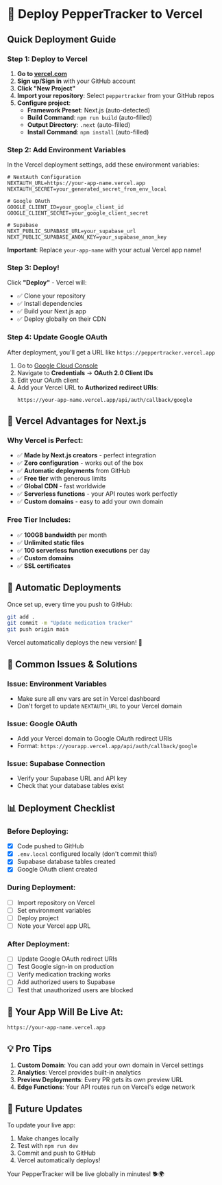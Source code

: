# 🚀 Deploy PepperTracker to Vercel

## Quick Deployment Guide

### **Step 1: Deploy to Vercel**

1. **Go to [vercel.com](https://vercel.com)**
2. **Sign up/Sign in** with your GitHub account
3. **Click "New Project"**
4. **Import your repository**: Select `peppertracker` from your GitHub repos
5. **Configure project**:
   - **Framework Preset**: Next.js (auto-detected)
   - **Build Command**: `npm run build` (auto-filled)
   - **Output Directory**: `.next` (auto-filled)
   - **Install Command**: `npm install` (auto-filled)

### **Step 2: Add Environment Variables**

In the Vercel deployment settings, add these environment variables:

```env
# NextAuth Configuration
NEXTAUTH_URL=https://your-app-name.vercel.app
NEXTAUTH_SECRET=your_generated_secret_from_env_local

# Google OAuth
GOOGLE_CLIENT_ID=your_google_client_id
GOOGLE_CLIENT_SECRET=your_google_client_secret

# Supabase
NEXT_PUBLIC_SUPABASE_URL=your_supabase_url
NEXT_PUBLIC_SUPABASE_ANON_KEY=your_supabase_anon_key
```

**Important**: Replace `your-app-name` with your actual Vercel app name!

### **Step 3: Deploy!**

Click **"Deploy"** - Vercel will:
- ✅ Clone your repository
- ✅ Install dependencies 
- ✅ Build your Next.js app
- ✅ Deploy globally on their CDN

### **Step 4: Update Google OAuth**

After deployment, you'll get a URL like `https://peppertracker.vercel.app`

1. Go to [Google Cloud Console](https://console.cloud.google.com/)
2. Navigate to **Credentials** → **OAuth 2.0 Client IDs**
3. Edit your OAuth client
4. Add your Vercel URL to **Authorized redirect URIs**:
   ```
   https://your-app-name.vercel.app/api/auth/callback/google
   ```

## 🎯 Vercel Advantages for Next.js

### **Why Vercel is Perfect:**
- ✅ **Made by Next.js creators** - perfect integration
- ✅ **Zero configuration** - works out of the box
- ✅ **Automatic deployments** from GitHub
- ✅ **Free tier** with generous limits
- ✅ **Global CDN** - fast worldwide
- ✅ **Serverless functions** - your API routes work perfectly
- ✅ **Custom domains** - easy to add your own domain

### **Free Tier Includes:**
- ✅ **100GB bandwidth** per month
- ✅ **Unlimited static files**
- ✅ **100 serverless function executions** per day
- ✅ **Custom domains**
- ✅ **SSL certificates**

## 🔧 Automatic Deployments

Once set up, every time you push to GitHub:
```bash
git add .
git commit -m "Update medication tracker"
git push origin main
```

Vercel automatically deploys the new version! 🎉

## 🚨 Common Issues & Solutions

### **Issue: Environment Variables**
- Make sure all env vars are set in Vercel dashboard
- Don't forget to update `NEXTAUTH_URL` to your Vercel domain

### **Issue: Google OAuth**
- Add your Vercel domain to Google OAuth redirect URIs
- Format: `https://yourapp.vercel.app/api/auth/callback/google`

### **Issue: Supabase Connection**
- Verify your Supabase URL and API key
- Check that your database tables exist

## 📊 Deployment Checklist

### Before Deploying:
- [x] Code pushed to GitHub
- [x] `.env.local` configured locally (don't commit this!)
- [x] Supabase database tables created
- [x] Google OAuth client created

### During Deployment:
- [ ] Import repository on Vercel
- [ ] Set environment variables
- [ ] Deploy project
- [ ] Note your Vercel app URL

### After Deployment:
- [ ] Update Google OAuth redirect URIs
- [ ] Test Google sign-in on production
- [ ] Verify medication tracking works
- [ ] Add authorized users to Supabase
- [ ] Test that unauthorized users are blocked

## 🎉 Your App Will Be Live At:

```
https://your-app-name.vercel.app
```

## 💡 Pro Tips

1. **Custom Domain**: You can add your own domain in Vercel settings
2. **Analytics**: Vercel provides built-in analytics
3. **Preview Deployments**: Every PR gets its own preview URL
4. **Edge Functions**: Your API routes run on Vercel's edge network

## 🔄 Future Updates

To update your live app:
1. Make changes locally
2. Test with `npm run dev`
3. Commit and push to GitHub
4. Vercel automatically deploys!

Your PepperTracker will be live globally in minutes! 🐕🌍
